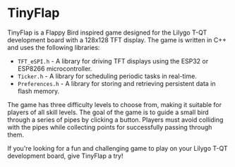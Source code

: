 # TinyFlap

TinyFlap is a Flappy Bird inspired game designed for the Lilygo T-QT development board with a 128x128 TFT display. The game is written in C++ and uses the following libraries:

- `TFT_eSPI.h` - A library for driving TFT displays using the ESP32 or ESP8266 microcontroller.
- `Ticker.h` - A library for scheduling periodic tasks in real-time.
- `Preferences.h` - A library for storing and retrieving persistent data in flash memory.

The game has three difficulty levels to choose from, making it suitable for players of all skill levels. The goal of the game is to guide a small bird through a series of pipes by clicking a button. Players must avoid colliding with the pipes while collecting points for successfully passing through them.

If you're looking for a fun and challenging game to play on your Lilygo T-QT development board, give TinyFlap a try!
